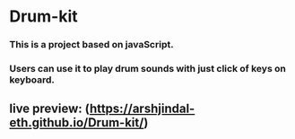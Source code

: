 # Drum-kit

### This is a project based on javaScript. 
### Users can use it to play drum sounds with just click of keys on keyboard.

## live preview: (https://arshjindal-eth.github.io/Drum-kit/)
